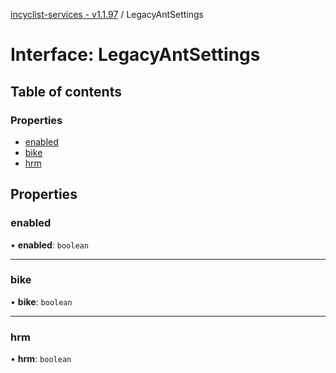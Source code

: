 [incyclist-services - v1.1.97](../README.md) / LegacyAntSettings

# Interface: LegacyAntSettings

## Table of contents

### Properties

- [enabled](LegacyAntSettings.md#enabled)
- [bike](LegacyAntSettings.md#bike)
- [hrm](LegacyAntSettings.md#hrm)

## Properties

### enabled

• **enabled**: `boolean`

___

### bike

• **bike**: `boolean`

___

### hrm

• **hrm**: `boolean`
